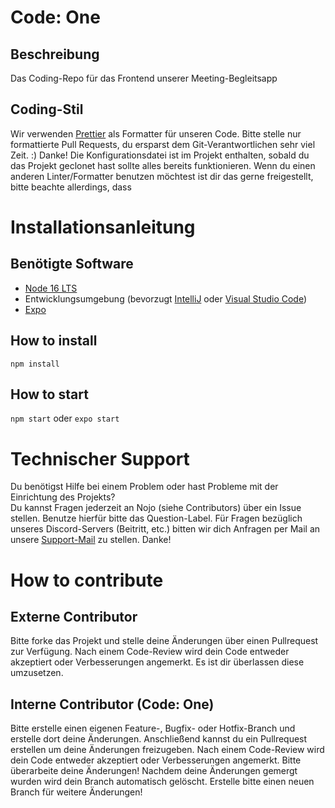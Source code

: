 # Code: One
## Beschreibung
Das Coding-Repo für das Frontend unserer Meeting-Begleitsapp

## Coding-Stil
Wir verwenden [Prettier](https://prettier.io/) als Formatter für unseren Code. Bitte stelle nur formattierte Pull Requests, du ersparst dem Git-Verantwortlichen sehr viel Zeit. :) Danke!
Die Konfigurationsdatei ist im Projekt enthalten, sobald du das Projekt geclonet hast sollte alles bereits funktionieren.
Wenn du einen anderen Linter/Formatter benutzen möchtest ist dir das gerne freigestellt, bitte beachte allerdings, dass

# Installationsanleitung

## Benötigte Software
* [Node 16 LTS](https://nodejs.org/en/download/releases/)
* Entwicklungsumgebung (bevorzugt [IntelliJ](https://www.jetbrains.com/de-de/idea/) oder [Visual Studio Code](https://www.jetbrains.com/de-de/idea/))
* [Expo](https://expo.dev/)

## How to install
```npm install```

## How to start
```npm start``` oder ```expo start```

# Technischer Support
Du benötigst Hilfe bei einem Problem oder hast Probleme mit der Einrichtung des Projekts?  
Du kannst Fragen jederzeit an Nojo (siehe Contributors) über ein Issue stellen. Benutze hierfür bitte das Question-Label.
Für Fragen bezüglich unseres Discord-Servers (Beitritt, etc.) bitten wir dich Anfragen per Mail an unsere [Support-Mail](mailto:support@codeone.space) zu stellen. Danke!

# How to contribute
## Externe Contributor
Bitte forke das Projekt und stelle deine Änderungen über einen Pullrequest zur Verfügung. Nach einem Code-Review wird dein Code entweder akzeptiert oder Verbesserungen angemerkt. Es ist dir überlassen diese umzusetzen.  
## Interne Contributor (Code: One)
Bitte erstelle einen eigenen Feature-, Bugfix- oder Hotfix-Branch und erstelle dort deine Änderungen. Anschließend kannst du ein Pullrequest erstellen um deine Änderungen freizugeben. Nach einem Code-Review wird dein Code entweder akzeptiert oder Verbesserungen angemerkt. Bitte überarbeite deine Änderungen!
Nachdem deine Änderungen gemergt wurden wird dein Branch automatisch gelöscht. Erstelle bitte einen neuen Branch für weitere Änderungen!
